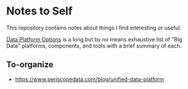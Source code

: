 # Notes to Self

This repository contains notes about things I find interesting or useful.

[Data Platform Options](data/platform_options.md) is a long but by no means exhaustive list of "Big Data" platforms, components, and tools with a brief summary of each.


## To-organize

* https://www.periscopedata.com/blog/unified-data-platform